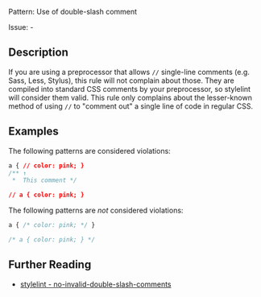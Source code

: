 Pattern: Use of double-slash comment

Issue: -

## Description

If you are using a preprocessor that allows `//` single-line comments (e.g. Sass, Less, Stylus), this rule will not complain about those. They are compiled into standard CSS comments by your preprocessor, so stylelint will consider them valid. This rule only complains about the lesser-known method of using `//` to "comment out" a single line of code in regular CSS.

## Examples

The following patterns are considered violations:

```css
a { // color: pink; }
/** ↑
 *  This comment */
```

```css
// a { color: pink; }
```

The following patterns are *not* considered violations:

```css
a { /* color: pink; */ }
```

```css
/* a { color: pink; } */
```

## Further Reading

* [stylelint - no-invalid-double-slash-comments](https://stylelint.io/user-guide/rules/no-invalid-double-slash-comments)